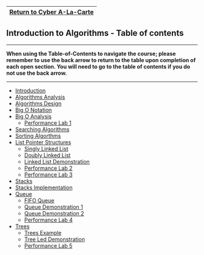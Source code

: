 |<a href="https://github.com/Tercileon/A-La-Cart" > Return to Cyber A-La-Carte </a>|
|---|

## Introduction to Algorithms - Table of contents

---

**When using the Table-of-Contents to navigate the course; please remember to use the back arrow to return to the table upon completion of each open section.  You will need to go to the table of contents if you do not use the back arrow.**

---

* [Introduction](README.md)
* [Algorithms Analysis](01_Algorithm_Analysis_Lesson.md)
* [Algorithms Design](02_Algorithm_Design_Lesson.md)
* [Big O Notation](03_Big_O_notation_Lesson.md)
* [Big O Analysis](04_Big_O_Analysis_Demos.md)
  * [Performance Lab 1](05_Analysis_Perf_Labs.md)
* [Searching Algorithms](06_Searching_Algorithms.md)
* [Sorting Algorthms](07_Sorting_Algorithms.md)
* [List Pointer Structures](08_Lists_Pointer_Structures.md)
  * [Singly Linked List](09_Singly_Linked_List.md)
  * [Doubly Linked List](10_Doubly_Linked_List.md)
  * [Linked List Demonstration](11_Linked_List_Demo.md)
  * [Performance Lab 2](12_Linked_List_Perf_Lab.md)
  * [Performance Lab 3](13_Singly_Linked_List_Lab.md)
* [Stacks](14_Stacks_Lesson.md)
* [Stacks Implementation](15_Stack_Implementation_Lesson.md)
* [Queue](16_Queue_Lesson.md)
  * [FIFO Queue](17_FIFO_Queue.md)
  * [Queue Demonstration 1](18_Queue_demo_lab.md)
  * [Queue Demonstration 2](19_Queue_Demo_lab_2.md)
  * [Performance Lab 4](20_Queue_Perf_Lab.md)
* [Trees](21_Trees_Lesson.md)
  * [Trees Example](22_Trees_Examples_Trees.md)
  * [Tree Led Demonstration](23_Tree_Led_Demos.md)
  * [Performance Lab 5](24_Trees_Perf_Labs.md)

